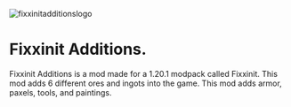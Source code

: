 ![fixxinitadditionslogo](https://github.com/JaceDX/FixxinIt-Additions-1.20.1/assets/52893284/998e0410-c65a-4100-ba80-67c428fb26ad)

# Fixxinit Additions.

Fixxinit Additions is a mod made for a 1.20.1 modpack called Fixxinit. 
This mod adds 6 different ores and ingots into the game. This mod adds armor, paxels, tools, and paintings.
